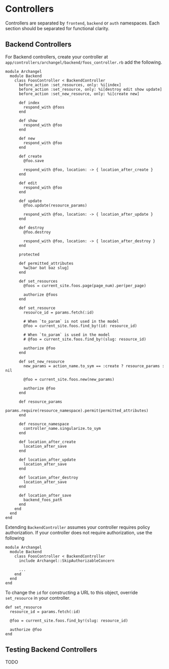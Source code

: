 # Controllers

Controllers are separated by `frontend`, `backend` or `auth` namespaces. Each section should be separated for functional clarity.

## Backend Controllers

For Backend controllers, create your controller at `app/controllers/archangel/backend/foos_controller.rb` add the following.

```
module Archangel
  module Backend
    class FoosController < BackendController
      before_action :set_resources, only: %i[index]
      before_action :set_resource, only: %i[destroy edit show update]
      before_action :set_new_resource, only: %i[create new]

      def index
        respond_with @foos
      end

      def show
        respond_with @foo
      end

      def new
        respond_with @foo
      end

      def create
        @foo.save

        respond_with @foo, location: -> { location_after_create }
      end

      def edit
        respond_with @foo
      end

      def update
        @foo.update(resource_params)

        respond_with @foo, location: -> { location_after_update }
      end

      def destroy
        @foo.destroy

        respond_with @foo, location: -> { location_after_destroy }
      end

      protected

      def permitted_attributes
        %w[bar bat baz slug]
      end

      def set_resources
        @foos = current_site.foos.page(page_num).per(per_page)

        authorize @foos
      end

      def set_resource
        resource_id = params.fetch(:id)

        # When `to_param` is not used in the model
        @foo = current_site.foos.find_by!(id: resource_id)

        # When `to_param` is used in the model
        # @foo = current_site.foos.find_by!(slug: resource_id)

        authorize @foo
      end

      def set_new_resource
        new_params = action_name.to_sym == :create ? resource_params : nil

        @foo = current_site.foos.new(new_params)

        authorize @foo
      end

      def resource_params
        params.require(resource_namespace).permit(permitted_attributes)
      end

      def resource_namespace
        controller_name.singularize.to_sym
      end

      def location_after_create
        location_after_save
      end

      def location_after_update
        location_after_save
      end

      def location_after_destroy
        location_after_save
      end

      def location_after_save
        backend_foos_path
      end
    end
  end
end
```

Extending `BackendController` assumes your controller requires policy authorization. If your controller does not require authorization, use the following

```
module Archangel
  module Backend
    class FoosController < BackendController
      include Archangel::SkipAuthorizableConcern

      ...
    end
  end
end
```

To change the `id` for constructing a URL to this object, override `set_resource` in your controller.

```
def set_resource
  resource_id = params.fetch(:id)

  @foo = current_site.foos.find_by!(slug: resource_id)

  authorize @foo
end
```

## Testing Backend Controllers

TODO
